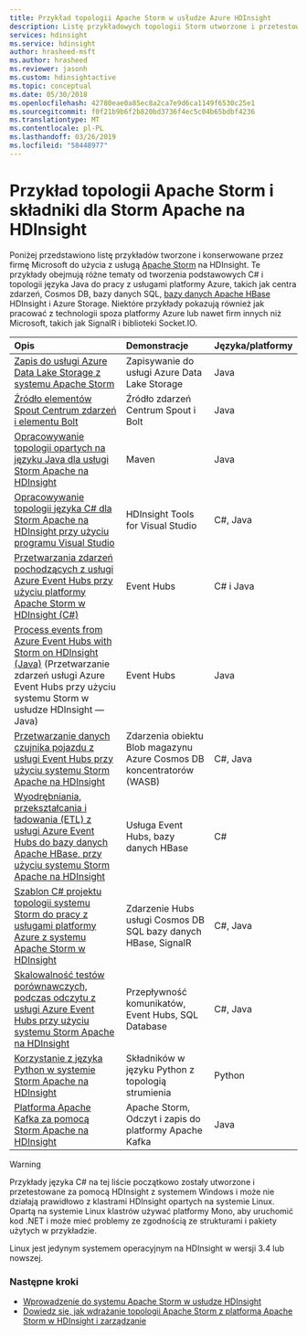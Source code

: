 ```yaml
---
title: Przykład topologii Apache Storm w usłudze Azure HDInsight
description: Listę przykładowych topologii Storm utworzone i przetestowane za pomocą Storm Apache na HDInsight, takich jak podstawowe topologie C# i Java oraz pracy z usługą Event Hubs.
services: hdinsight
ms.service: hdinsight
author: hrasheed-msft
ms.author: hrasheed
ms.reviewer: jasonh
ms.custom: hdinsightactive
ms.topic: conceptual
ms.date: 05/30/2018
ms.openlocfilehash: 42780eae0a85ec8a2ca7e9d6ca1149f6530c25e1
ms.sourcegitcommit: f0f21b9b6f2b820bd3736f4ec5c04b65bdbf4236
ms.translationtype: MT
ms.contentlocale: pl-PL
ms.lasthandoff: 03/26/2019
ms.locfileid: "58448977"
---
```

# <a name="example-apache-storm-topologies-and-components-for-apache-storm-on-hdinsight"></a>Przykład topologii Apache Storm i składniki dla Storm Apache na HDInsight

Poniżej przedstawiono listę przykładów tworzone i konserwowane przez firmę Microsoft do użycia z usługą [Apache Storm](https://storm.apache.org/) na HDInsight. Te przykłady obejmują różne tematy od tworzenia podstawowych C# i topologii języka Java do pracy z usługami platformy Azure, takich jak centra zdarzeń, Cosmos DB, bazy danych SQL, [bazy danych Apache HBase](https://hbase.apache.org/) HDInsight i Azure Storage. Niektóre przykłady pokazują również jak pracować z technologii spoza platformy Azure lub nawet firm innych niż Microsoft, takich jak SignalR i biblioteki Socket.IO.

| Opis | Demonstracje | Języka/platformy |
|:--- |:--- |:--- |
| [Zapis do usługi Azure Data Lake Storage z systemu Apache Storm](apache-storm-write-data-lake-store.md) |Zapisywanie do usługi Azure Data Lake Storage |Java |
| [Źródło elementów Spout Centrum zdarzeń i elementu Bolt](https://github.com/apache/storm/tree/master/external/storm-eventhubs) |Źródło zdarzeń Centrum Spout i Bolt |Java |
| [Opracowywanie topologii opartych na języku Java dla usługi Storm Apache na HDInsight][5797064f] |Maven |Java |
| [Opracowywanie topologii języka C# dla Storm Apache na HDInsight przy użyciu programu Visual Studio][16fce2d1] |HDInsight Tools for Visual Studio |C#, Java |
| [Przetwarzania zdarzeń pochodzących z usługi Azure Event Hubs przy użyciu platformy Apache Storm w HDInsight (C#)][844d1d81] |Event Hubs |C# i Java |
| [Process events from Azure Event Hubs with Storm on HDInsight (Java)](https://azure.microsoft.com/resources/samples/hdinsight-java-storm-eventhub/) (Przetwarzanie zdarzeń usługi Azure Event Hubs przy użyciu systemu Storm w usłudze HDInsight — Java) |Event Hubs |Java |
| [Przetwarzanie danych czujnika pojazdu z usługi Event Hubs przy użyciu systemu Storm Apache na HDInsight][246ee964] |Zdarzenia obiektu Blob magazynu Azure Cosmos DB koncentratorów (WASB) |C#, Java |
| [Wyodrębniania, przekształcania i ładowania (ETL) z usługi Azure Event Hubs do bazy danych Apache HBase, przy użyciu systemu Storm Apache na HDInsight][b4b68194] |Usługa Event Hubs, bazy danych HBase |C# |
| [Szablon C# projektu topologii systemu Storm do pracy z usługami platformy Azure z systemu Apache Storm w HDInsight][ce0c02a2] |Zdarzenie Hubs usługi Cosmos DB SQL bazy danych HBase, SignalR |C#, Java |
| [Skalowalność testów porównawczych, podczas odczytu z usługi Azure Event Hubs przy użyciu systemu Storm Apache na HDInsight][d6c540e3] |Przepływność komunikatów, Event Hubs, SQL Database |C#, Java |
| [Korzystanie z języka Python w systemie Storm Apache na HDInsight](apache-storm-develop-python-topology.md) |Składników w języku Python z topologią strumienia |Python |
| [Platforma Apache Kafka za pomocą Storm Apache na HDInsight](../hdinsight-apache-storm-with-kafka.md) | Apache Storm, Odczyt i zapis do platformy Apache Kafka | Java |

> [!WARNING]  
> Przykłady języka C# na tej liście początkowo zostały utworzone i przetestowane za pomocą HDInsight z systemem Windows i może nie działają prawidłowo z klastrami HDInsight opartych na systemie Linux. Opartą na systemie Linux klastrów używać platformy Mono, aby uruchomić kod .NET i może mieć problemy ze zgodnością ze strukturami i pakiety użytych w przykładzie.
>
> Linux jest jedynym systemem operacyjnym na HDInsight w wersji 3.4 lub nowszej.

### <a name="next-steps"></a>Następne kroki

* [Wprowadzenie do systemu Apache Storm w usłudze HDInsight][2b8c3488]
* [Dowiedz się, jak wdrażanie topologii Apache Storm z platformą Apache Storm w HDInsight i zarządzanie][6eb0d3b8]

[2b8c3488]:apache-storm-tutorial-get-started-linux.md "Dowiedz się, jak utworzyć Apache Storm w klastrze HDInsight i korzystać z pulpitu nawigacyjnego Storm, aby wdrożyć przykładowe topologie."
[6eb0d3b8]:apache-storm-deploy-monitor-topology-linux.md "Dowiedz się, jak wdrażanie topologii i zarządzanie nimi za pomocą opartego na sieci web Apache Storm pulpitu nawigacyjnego i interfejs użytkownika platformy Storm lub narzędzi HDInsight dla programu Visual Studio."
[16fce2d1]:apache-storm-develop-csharp-visual-studio-topology.md "Dowiedz się, jak tworzenie topologii Storm języka C# za pomocą narzędzi HDInsight dla programu Visual Studio."
[5797064f]:apache-storm-develop-java-topology.md "Dowiedz się, jak tworzenie topologii Storm w języku Java, przy użyciu narzędzia Maven, tworząc topologii wordcount podstawowe."
[844d1d81]:apache-storm-develop-csharp-event-hub-topology.md "Dowiedz się, jak odczytywać i zapisywać dane z usługi Azure Event Hubs przy użyciu systemu Storm na HDInsight."
[246ee964]: https://github.com/hdinsight/hdinsight-storm-examples/blob/master/IotExample/README.md "Dowiedz się, jak odczytywać komunikaty z usługi Azure Event Hubs, przeczytaj dokumenty z usługi Azure Cosmos DB do odwoływania się do danych i zapisać dane do usługi Azure Storage za pomocą topologii systemu Storm."
[d6c540e3]: https://github.com/hdinsight/hdinsight-storm-examples/blob/master/EventCountExample "Kilka topologii w celu zademonstrowania przepływności podczas odczytywania z usługi Azure Event Hubs i zapisywanie do usługi SQL Database przy użyciu systemu Storm Apache na HDInsight."
[b4b68194]: https://github.com/hdinsight/hdinsight-storm-examples/blob/master/RealTimeETLExample "Dowiedz się, jak odczytywać dane z usługi Azure Event Hubs, agregacji i przekształcać dane, a następnie zapisz go do bazy danych HBase na HDInsight."
[ce0c02a2]: https://github.com/hdinsight/hdinsight-storm-examples/tree/master/templates/HDInsightStormExamples "Ten projekt zawiera szablony dla elementów spout i bolt topologii w celu interakcji z różnymi usługami platformy Azure, takich jak centra zdarzeń, Cosmos DB i bazy danych SQL."

